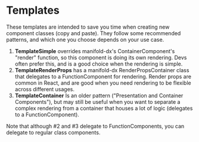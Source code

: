 # Templates
These templates are intended to save you time when creating new component classes (copy and paste).  They 
follow some recommended patterns, and which one you choose depends on your use case.

1. **TemplateSimple** overrides manifold-dx's ContainerComponent's "render" function, so this component is 
   doing its own rendering.  Devs often prefer this, and is a good choice when the rendering is simple.
2. **TemplateRenderProps** has a manifold-dx RenderPropsContainer class that delegates to a FunctionComponent
   for rendering.  Render props are common in React, and are good when you need rendering to 
   be flexible across different usages.
3. **TemplateContainer** Is an older pattern ("Presentation and Container Components"), but may still be 
   useful when you want to separate a complex rendering from a container that houses a lot of logic (delegates
   to a FunctionComponent). 
   
Note that although #2 and #3 delegate to FunctionComponents, you can delegate to regular class components.   
